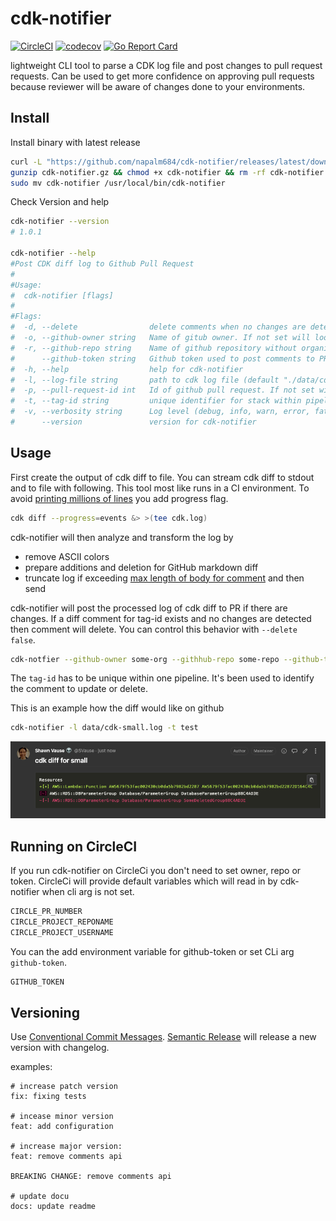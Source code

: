 
# cdk-notifier
[![CircleCI](https://circleci.com/gh/circleci/circleci-docs.svg?style=shield)](https://circleci.com/gh/circleci/circleci-docs)
[![codecov](https://codecov.io/gh/napalm684/cdk-notifier/branch/main/graph/badge.svg?token=XGY1B9P3B2)](https://codecov.io/gh/napalm684/cdk-notifier)
[![Go Report Card](https://goreportcard.com/badge/github.com/napalm684/cdk-notifier)](https://goreportcard.com/report/github.com/napalm684/cdk-notifier)

lightweight CLI tool to parse a CDK log file and post changes to pull request requests.
Can be used to get more confidence on approving pull requests because reviewer will be aware of changes done to your environments.

## Install

Install binary with latest release
```bash
curl -L "https://github.com/napalm684/cdk-notifier/releases/latest/download/cdk-notifier_$(uname)_amd64.gz" -o cdk-notifier.gz
gunzip cdk-notifier.gz && chmod +x cdk-notifier && rm -rf cdk-notifier.gz
sudo mv cdk-notifier /usr/local/bin/cdk-notifier
```
Check Version and help
```bash
cdk-notifier --version
# 1.0.1

cdk-notifier --help
#Post CDK diff log to Github Pull Request
#
#Usage:
#  cdk-notifier [flags]
#
#Flags:
#  -d, --delete                delete comments when no changes are detected for a specific tag id (default true)
#  -o, --github-owner string   Name of gitub owner. If not set will lookup for env var $CIRCLE_PROJECT_USERNAME
#  -r, --github-repo string    Name of github repository without organisation. If not set will lookup for env var $CIRCLE_PROJECT_REPONAME
#      --github-token string   Github token used to post comments to PR
#  -h, --help                  help for cdk-notifier
#  -l, --log-file string       path to cdk log file (default "./data/cdk-small.log")
#  -p, --pull-request-id int   Id of github pull request. If not set will lookup for env var $CIRCLE_PR_NUMBER (default 23)
#  -t, --tag-id string         unique identifier for stack within pipeline (default "stack")
#  -v, --verbosity string      Log level (debug, info, warn, error, fatal, panic) (default "info")
#      --version               version for cdk-notifier
```

## Usage
First create the output of cdk diff to file. You can stream cdk diff to stdout and to file with following.
This tool most like runs in a CI environment. To avoid [printing millions of lines](https://github.com/aws/aws-cdk/issues/8893#issuecomment-654296389) you add progress flag.
```bash
cdk diff --progress=events &> >(tee cdk.log)
```
cdk-notifier will then analyze and transform the log by
* remove ASCII colors
* prepare additions and deletion for GitHub markdown diff
* truncate log if exceeding [max length of body for comment](https://github.community/t/maximum-length-for-the-comment-body-in-issues-and-pr/148867/2)
and then send
  
cdk-notifier will post the processed log of cdk diff to PR if there are changes.
If a diff comment for tag-id exists and no changes are detected then comment will delete. 
You can control this behavior with `--delete false`.

```bash
cdk-notfier --github-owner some-org --githhub-repo some-repo --github-token 1234 --log-file ./cdk.log --tag-id my-stack --pull-request-id 12
```
The `tag-id` has to be unique within one pipeline. It's been used to identify the comment to update or delete.

This is an example how the diff would like on github 
```bash
cdk-notifier -l data/cdk-small.log -t test
```
![](images/diff.png)



## Running on CircleCI
If you run cdk-notifier on CircleCi you don't need to set owner, repo or token. 
CircleCi will provide default variables which will read in by cdk-notifier when cli arg is not set.
```bash
CIRCLE_PR_NUMBER
CIRCLE_PROJECT_REPONAME
CIRCLE_PROJECT_USERNAME
```
You can the add environment variable for github-token or set CLi arg `github-token`.
```bash
GITHUB_TOKEN
```

## Versioning
Use [Conventional Commit Messages](https://www.conventionalcommits.org/en/v1.0.0/).
[Semantic Release](https://github.com/semantic-release/semantic-release) will release a new version with changelog.

examples:
``` 
# increase patch version
fix: fixing tests

# incease minor version
feat: add configuration

# increase major version:
feat: remove comments api

BREAKING CHANGE: remove comments api

# update docu
docs: update readme
```


